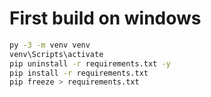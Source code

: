 # First build on windows
```bash
py -3 -m venv venv
venv\Scripts\activate
pip uninstall -r requirements.txt -y
pip install -r requirements.txt
pip freeze > requirements.txt
```
